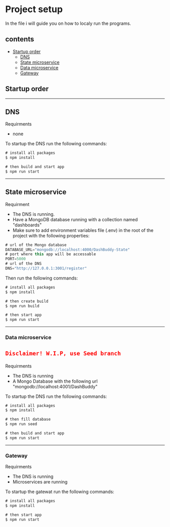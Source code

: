 # Project setup

In the file i will guide you on how to localy run the programs.

## contents
- [Startup order](#startup-order)
    - [DNS](#dns)
    - [State microservice](#state-microservice)
    - [Data microservice](#data-microservice)
    - [Gateway](#gateway) 
## Startup order
----------------
## DNS 
Requirments
- none

To startup the DNS run the following commands:
```cs
# install all packages
$ npm install

# then build and start app
$ npm run start
```

----------------
## State microservice
Requirment
- The DNS is running.
- Have a MongoDB database running with a collection named "dashboards"
- Make sure to add environment variables file (.env) in the root of the project with the following properties:
```cs
# url of the Mongo database
DATABASE_URL="mongodb://localhost:4000/DashBuddy-State"
# port where this app will be accessable
PORT=5000
# url of the DNS
DNS="http://127.0.0.1:3001/register"
```
Then run the following commands:
```cs
# install all packages
$ npm install

# then create build
$ npm run build

# then start app
$ npm run start
```

----------------
### Data microservice

<h2 style="color:red">
    
    Disclaimer! W.I.P, use Seed branch
    
</h2>

Requirments
- The DNS is running
- A Mongo Database with the following url "mongodb://localhost:4001/DashBuddy"

To startup the DNS run the following commands:
```cs
# install all packages
$ npm install

# then fill database
$ npm run seed

# then build and start app
$ npm run start
```

----------------
### Gateway
Requirments
- The DNS is running
- Microservices are running

To startup the gatewat run the following commands:
```cs
# install all packages
$ npm install

# then start app
$ npm run start
```
